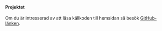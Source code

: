 #### Projektet

Om du är intresserad av att läsa källkoden till hemsidan så besök [GitHub-länken](https://github.com/gitHabbe/project_ramverk1-v2).
